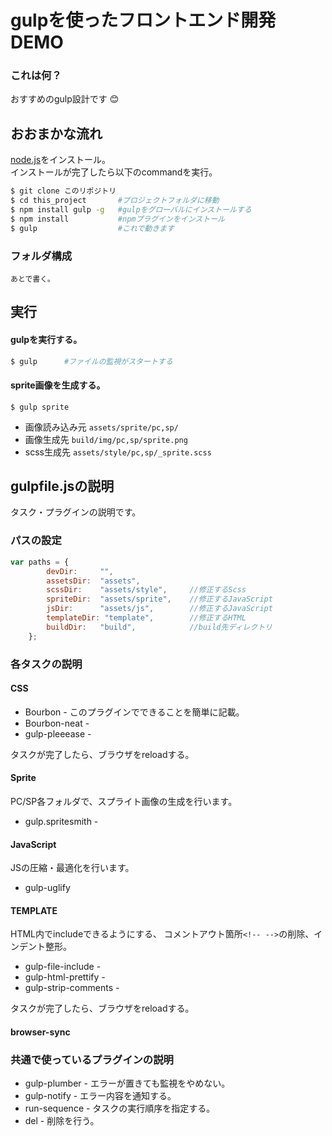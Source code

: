 # gulpを使ったフロントエンド開発DEMO
### これは何？
おすすめのgulp設計です 😊

## おおまかな流れ
[node.js](https://nodejs.org/en/)をインストール。  
インストールが完了したら以下のcommandを実行。
```bash
$ git clone このリポジトリ
$ cd this_project		#プロジェクトフォルダに移動
$ npm install gulp -g	#gulpをグローバルにインストールする
$ npm install			#npmプラグインをインストール
$ gulp					#これで動きます
```

### フォルダ構成
```
あとで書く。
```

## 実行
#### gulpを実行する。
```bash
$ gulp		#ファイルの監視がスタートする
```
#### sprite画像を生成する。
```
$ gulp sprite	
```
* 画像読み込み元	`assets/sprite/pc,sp/`  
* 画像生成先	`build/img/pc,sp/sprite.png`
* scss生成先		`assets/style/pc,sp/_sprite.scss`

## gulpfile.jsの説明
タスク・プラグインの説明です。
### パスの設定
```JavaScript
var paths = {
		devDir: 	"",
		assetsDir: 	"assets",
		scssDir: 	"assets/style",		//修正するScss
		spriteDir: 	"assets/sprite",	//修正するJavaScript
		jsDir:		"assets/js",		//修正するJavaScript
		templateDir: "template",		//修正するHTML
		buildDir: 	"build",			//build先ディレクトリ
	};
```

### 各タスクの説明
#### CSS
* Bourbon - このプラグインでできることを簡単に記載。
* Bourbon-neat - 
* gulp-pleeease -   

タスクが完了したら、ブラウザをreloadする。

#### Sprite
PC/SP各フォルダで、スプライト画像の生成を行います。
* gulp.spritesmith - 

#### JavaScript
JSの圧縮・最適化を行います。
* gulp-uglify

#### TEMPLATE
HTML内でincludeできるようにする、 コメントアウト箇所`<!-- -->`の削除、インデント整形。

* gulp-file-include - 
* gulp-html-prettify - 
* gulp-strip-comments - 

タスクが完了したら、ブラウザをreloadする。

#### browser-sync

### 共通で使っているプラグインの説明
* gulp-plumber - エラーが置きても監視をやめない。
* gulp-notify - エラー内容を通知する。
* run-sequence - タスクの実行順序を指定する。
* del - 削除を行う。

